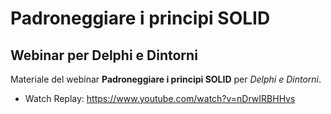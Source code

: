 # Padroneggiare i principi SOLID

## Webinar per Delphi e Dintorni

Materiale del webinar **Padroneggiare i principi SOLID** per *Delphi e Dintorni*.

+ Watch Replay: https://www.youtube.com/watch?v=nDrwIRBHHvs
